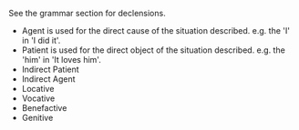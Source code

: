 See the grammar section for declensions.

* Agent is used for the direct cause of the situation described. e.g. the 'I' in 'I did it'.
* Patient is used for the direct object of the situation described. e.g. the 'him' in 'It loves him'.
* Indirect Patient
* Indirect Agent
* Locative
* Vocative
* Benefactive
* Genitive

